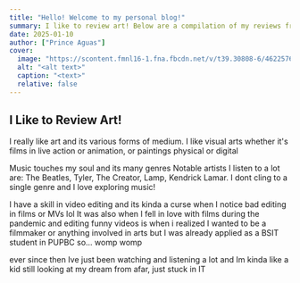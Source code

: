 ```yaml
---
title: "Hello! Welcome to my personal blog!"
summary: I like to review art! Below are a compilation of my reviews from other sites
date: 2025-01-10
author: ["Prince Aguas"]
cover:
  image: "https://scontent.fmnl16-1.fna.fbcdn.net/v/t39.30808-6/462257638_4722832321276236_1856568728497734112_n.jpg?_nc_cat=100&ccb=1-7&_nc_sid=6ee11a&_nc_eui2=AeFXwfo3jjSTOMlwIVOoQ7Y0ICVzYHBbTxAgJXNgcFtPEAlTe4XrTExJ9UT7w0runhVZKexQTRLfU-3i1N0W4vBE&_nc_ohc=dVrGoZiVjjEQ7kNvgHZN3W3&_nc_zt=23&_nc_ht=scontent.fmnl16-1.fna&_nc_gid=As026VfDlZ4uo_XhEStA0Yp&oh=00_AYC2qwFrVjWbqXpWb4A9m-pdFhhy5OVrSWr-zBrSZZSSpw&oe=67902576"
  alt: "<alt text>"
  caption: "<text>"
  relative: false
---
```


## I Like to Review Art!

I really like art and its various forms of medium.
I like visual arts whether it's films in live action or animation, or 
paintings physical or digital

Music touches my soul and its many genres
Notable artists I listen to a lot are:
The Beatles, Tyler, The Creator, Lamp, Kendrick Lamar.
I dont cling to a single genre and I love exploring music!

I have a skill in video editing and its kinda a curse when I notice bad editing in films or MVs lol
It was also when I fell in love with films during the pandemic and editing funny videos
is when i realized I wanted to be a filmmaker or anything involved in arts
but I was already applied as a BSIT student in PUPBC so... womp womp

ever since then Ive just been watching and listening a lot
and Im kinda like a kid still looking at my dream from afar, just stuck in IT